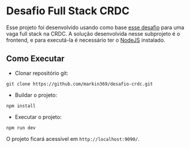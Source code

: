 # Desafio Full Stack CRDC

Esse projeto foi desenvolvido usando como base [esse desafio](https://gold-box-906.notion.site/CRDC-Desafio-Full-Stack-Java-developer-42fffd9591844a7f8023bc5fc355fe14) para uma vaga full stack na CRDC. A solução desenvolvida nesse subprojeto é o frontend, e para executá-la é necessário ter o [NodeJS](https://nodejs.org/en) instalado.

## Como Executar
- Clonar repositório git:
```
git clone https://github.com/markin369/desafio-crdc.git
```
- Buildar o projeto:
```
npm install
```
- Executar o projeto:
```
npm run dev
```
O projeto ficará acessível em `http://localhost:9090/`.
